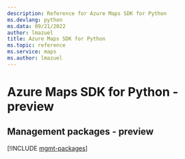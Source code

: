 ```yaml
---
description: Reference for Azure Maps SDK for Python
ms.devlang: python
ms.data: 09/21/2022
author: lmazuel
title: Azure Maps SDK for Python
ms.topic: reference
ms.service: maps
ms.author: lmazuel
---
```

# Azure Maps SDK for Python - preview

## Management packages - preview
[!INCLUDE [mgmt-packages](maps-mgmt-index.md)]
